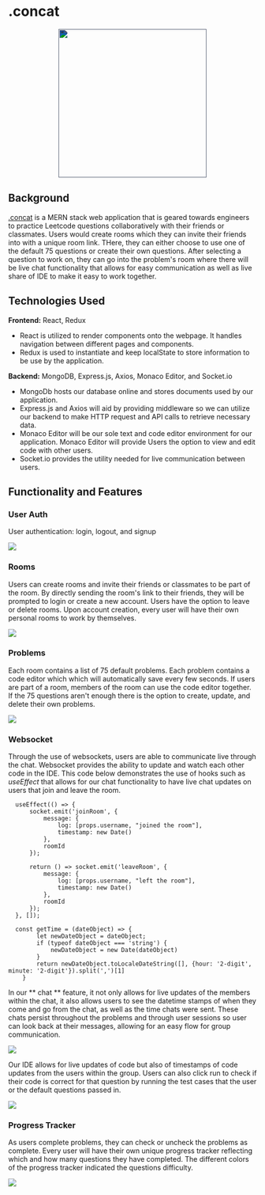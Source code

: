 # .concat
<p align="center">
  <img width="300" height="300" style="filter: invert(81%) sepia(11%) saturate(771%) hue-rotate(183deg) brightness(102%) contrast(97%);" src="https://github.com/jzhou45/.concat/blob/main/frontend/src/assets/images/concat_logo.png">
</p>

## Background 

[.concat](https://concat.herokuapp.com) is a MERN stack web application that is geared towards engineers to practice Leetcode questions collaboratively with their friends or classmates. Users would create rooms which they can invite their friends into with a unique room link. THere, they can either choose to use one of the default 75 questions or create their own questions. After selecting a question to work on, they can go into the problem's room where there will be live chat functionality that allows for easy communication as well as live share of IDE to make it easy to work together.    

## Technologies Used

**Frontend:** React, Redux

- React is utilized to render components onto the webpage. It handles navigation between different pages and components.
- Redux is used to instantiate and keep localState to store information to be use by the application.

**Backend:** MongoDB, Express.js, Axios, Monaco Editor, and Socket.io

- MongoDb hosts our database online and stores documents used by our application.
- Express.js and Axios will aid by providing middleware so we can utilize our backend to make HTTP request and API calls to retrieve necessary data.
- Monaco Editor will be our sole text and code editor environment for our application. Monaco Editor will provide Users the option to view and edit code with other users.
- Socket.io provides the utility needed for live communication between users.
                                                                     

## Functionality and Features

### User Auth 

User authentication: login, logout, and signup

![](https://github.com/jzhou45/.concat/blob/main/frontend/src/assets/images/user-auth.gif)

### Rooms 

Users can create rooms and invite their friends or classmates to be part of the room. By directly sending the room's link to their friends, they will be prompted to login or create a new account. Users have the option to leave or delete rooms. Upon account creation, every user will have their own personal rooms to work by themselves.

![](https://github.com/jzhou45/.concat/blob/main/frontend/src/assets/images/rooms.gif)

### Problems

Each room contains a list of 75 default problems. Each problem contains a code editor which which will automatically save every few seconds. If users are part of a room, members of the room can use the code editor together. If the 75 questions aren't enough there is the option to create, update, and delete their own problems.

![](https://github.com/jzhou45/.concat/blob/main/frontend/src/assets/images/problems.gif)


### Websocket
Through the use of websockets, users are able to communicate live through the chat. Websocket provides the ability to update and watch each other code in the IDE. This code below demonstrates the use of hooks such as *useEffect* that allows for our chat functionality to have live chat updates on users that join and leave the room.

```
  useEffect(() => {
      socket.emit('joinRoom', {
          message: {
              log: [props.username, "joined the room"],
              timestamp: new Date()
          },
          roomId
      });

      return () => socket.emit('leaveRoom', {
          message: {
              log: [props.username, "left the room"],
              timestamp: new Date()
          },
          roomId
      });
  }, []);
  
  const getTime = (dateObject) => {
        let newDateObject = dateObject;
        if (typeof dateObject === 'string') {
            newDateObject = new Date(dateObject)
        }
        return newDateObject.toLocaleDateString([], {hour: '2-digit', minute: '2-digit'}).split(',')[1]
    }
```
In our ** chat ** feature, it not only allows for live updates of the members within the chat, it also allows users to see the datetime stamps of when they come and go from the chat, as well as the time chats were sent. These chats persist throughout the problems and through user sessions so user can look back at their messages, allowing for an easy flow for group communication. 

![](https://github.com/jzhou45/.concat/blob/main/frontend/src/assets/images/chat.gif)

Our IDE allows for live updates of code but also of timestamps of code updates from the users within the group. Users can also click run to check if their code is correct for that question by running the test cases that the user or the default questions passed in. 

![](https://github.com/jzhou45/.concat/blob/main/frontend/src/assets/images/ide.gif)

### Progress Tracker

As users complete problems, they can check or uncheck the problems as complete. Every user will have their own unique progress tracker reflecting which and how many questions they have completed. The different colors of the progress tracker indicated the questions difficulty.

![](https://github.com/jzhou45/.concat/blob/main/frontend/src/assets/images/progress-tracker.gif)
